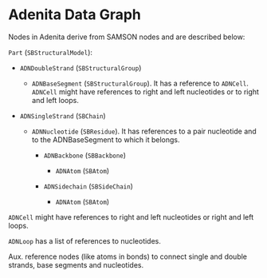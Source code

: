 # Adenita Data Graph

Nodes in Adenita derive from SAMSON nodes and are described below:

`Part` (`SBStructuralModel`):

  - `ADNDoubleStrand` (`SBStructuralGroup`)

    - `ADNBaseSegment` (`SBStructuralGroup`). It has a reference to `ADNCell`. `ADNCell` might have references to right and left nucleotides or to right and left loops.

  - `ADNSingleStrand` (`SBChain`)

    - `ADNNucleotide` (`SBResidue`). It has references to a pair nucleotide and to the ADNBaseSegment to which it belongs.

      - `ADNBackbone` (`SBBackbone`)

        - `ADNAtom` (`SBAtom`)

      - `ADNSidechain` (`SBSideChain`)

        - `ADNAtom` (`SBAtom`)

`ADNCell` might have references to right and left nucleotides or right and left loops.

`ADNLoop` has a list of references to nucleotides.

Aux. reference nodes (like atoms in bonds) to connect single and double strands, base segments and nucleotides.
